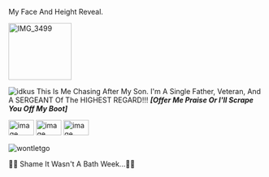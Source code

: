 My Face And Height Reveal.

<img width="124" height="112" alt="IMG_3499" src="https://github.com/user-attachments/assets/bd65bc4e-efca-4090-97e0-b9ebf1a23463" /> 

  ![idkus](https://github.com/user-attachments/assets/3cf310ce-3a74-4a72-aacd-2762a02da837) 
This Is Me Chasing After My Son. I'm A Single Father, Veteran, And A SERGEANT Of The HIGHEST REGARD!!! ***[Offer Me Praise Or I'll Scrape You Off My Boot]***

<img width="50" height="30" alt="image" src="https://github.com/user-attachments/assets/a1cf46e6-925b-435e-9a34-138ee25b9b37" /> <img width="50" height="30" alt="image" src="https://github.com/user-attachments/assets/cc80274b-46ca-46de-9e83-9b94d798f940" /> <img width="50" height="30" alt="image" src="https://github.com/user-attachments/assets/cc80274b-46ca-46de-9e83-9b94d798f940" />

![wontletgo](https://github.com/user-attachments/assets/a39dcb66-d4aa-492b-b869-f0a645cded57)

🚬🚬 Shame It Wasn't A Bath Week...🚬🚬
